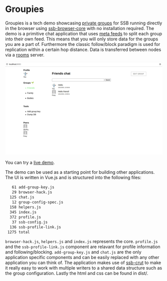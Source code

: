 # Groupies

Groupies is a tech demo showcasing [private groups] for SSB running
directly in the browser using [ssb-browser-core] with no installation
required. The demo is a primitive chat application that uses [meta
feeds] to split each group into their own feed. This means that you
will only store data for the groups you are a part of. Furthermore the
classic follow/block paradigm is used for replication within a certain
hop distance. Data is transferred between nodes via a [rooms] server.

![Screenshot of groupies demo][screenshot]

You can try a [live demo].

The demo can be used as a starting point for building other
applications. The UI is written in Vue.js and is structured into the
following files:

```
   61 add-group-key.js
   29 browser-hack.js
  125 chat.js
   12 group-config-spec.js
  158 helpers.js
  345 index.js
  372 profile.js
   37 ssb-config.js
  136 ssb-profile-link.js
 1275 total
```

`browser-hack.js`, `helpers.js` and `index.js` represents the
core. `profile.js` and the `ssb-profile-link.js` component are
relavant for profile information and
following/blocking. `add-group-key.js` and `chat.js` are the only
application specific components and can be easily replaced with any
other application you can think of. The application makes use of
[ssb-crut] to make it really easy to work with multiple writers to a
shared data structure such as the group configuration. Lastly the html
and css can be found in dist/.

[private groups]: https://github.com/ssbc/private-group-spec
[ssb-browser-core]: https://github.com/arj03/ssb-browser-core
[meta feeds]: https://github.com/ssb-ngi-pointer/ssb-meta-feeds-spec
[rooms]: https://github.com/ssb-ngi-pointer/go-ssb-room
[screenshot]: assets/buttchat.jpg
[live demo]: https://groupies.between-two-worlds.dk/
[ssb-crut]: https://gitlab.com/ahau/lib/ssb-crut
